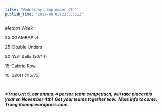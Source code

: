 ```yaml
---
title: 'Wednesday, September 6th'
publish_time: '2017-09-05T23:55:51Z'
---
```


*Metcon Week*

25:00 AMRAP of:

25-Double Unders

20-Wall Balls (20/14)

15-Calorie Row

10-S2OH (115/75)

 

***\*True Grit 5, our annual 4 person team competition, will take place
this year on November 4th!  Get your teams together now.  More info to
come. Truegritcomp.wordpress.com.***
